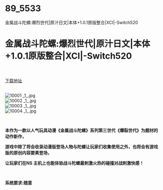 # 89_5533
金属战斗陀螺:爆烈世代|原汁日文|本体+1.0.1原版整合|XCI|-Switch520
# 金属战斗陀螺:爆烈世代|原汁日文|本体+1.0.1原版整合|XCI|-Switch520
 <br/></br>
[下载地址](https://www.switch520.cc/article/5533 "下载地址")
<br/></br>

<p><img title="10001 _1_.jpg" src="https://www.switch520.cc/muke_img/2022_06_04_9bc6d9099ae5b.jpg" alt="10001 _1_.jpg"><br>
<img title="10002 _1_.jpg" src="https://www.switch520.cc/muke_img/2022_06_04_a143a8b0888d6.jpg" alt="10002 _1_.jpg"><br>
<img title="10003 _1_.jpg" src="https://www.switch520.cc/muke_img/2022_06_04_7f72b9521bcd3.jpg" alt="10003 _1_.jpg"><br>
<img title="10004 _1_.jpg" src="https://www.switch520.cc/muke_img/2022_06_04_2d66171342a43.jpg" alt="10004 _1_.jpg"></p>
<p>&nbsp;</p>
<p><strong>本作为一款以人气玩具动漫《金属战斗陀螺》系列第三世代《爆裂世代》为题材的动作新作，</strong></p>
<p><strong>游戏中除了将会收录动漫版登场人物与陀螺让玩家们收集使用之外，也将会有游戏版的原创内容要素登场，</strong></p>
<p><strong>让玩家们在NS 主机上也能体验战斗陀螺最刺激火热的碰撞对战刺激快感！</strong></p>
<p>&nbsp;</p>
<p><strong>系统要求:随意</strong></p>



